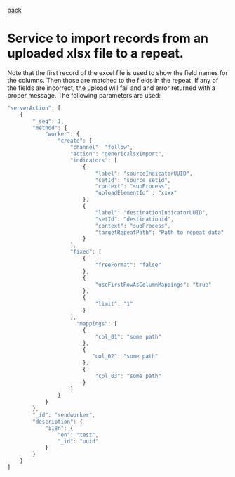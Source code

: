 [back](https://github.com/kwantu/platformconfiguration/wiki/Workflow-Configuration-of-Server-side-actions)

# Service to import records from an uploaded xlsx file to a repeat.
Note that the first record of the excel file is used to show the field names for the columns. Then those are matched to the fields in the repeat. If any of the fields are incorrect, the upload will fail and and error returned with a proper message.
The following parameters are used:

```js
"serverAction": [
    {
        "_seq": 1,
        "method": {
            "worker": {
                "create": {
                    "channel": "follow",
                    "action": "genericXlsxImport",
                    "indicators": [
                        {
                            "label": "sourceIndicatorUUID",
                            "setId": "source setid",
                            "context": "subProcess",
                            "uploadElementId" : "xxxx"
                        },
                        {
                            "label": "destinationIndicatorUUID",
                            "setId": "destinationid",
                            "context": "subProcess",
                            "targetRepeatPath": "Path to repeat data"
                        }
                    ],
                    "fixed": [
                        {
                            "freeFormat": "false"
                        },
                        {
                            "useFirstRowAsColumnMappings": "true"
                        },
                        {
                            "limit": "1"
                        }
                    ],
                      "mappings": [
                        {
                            "col_01": "some path"
                        },
                        {
                           "col_02": "some path"
                        },
                        {
                            "col_03": "some path"
                        }
                    ]
                }
            }
        },
        "_id": "sendworker",
        "description": {
            "i18n": {
                "en": "test",
                "_id": "uuid"
            }
        }
    }
]
```